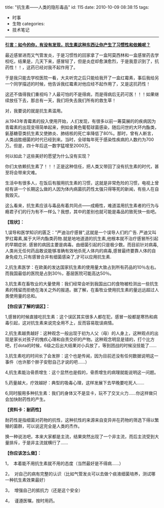 title: "抗生素——人类的隐形毒品"
id: 115
date: 2010-10-09 08:38:15
tags: 
- 时事
- 生物
categories: 
- 技术笔记
---

**<span style="text-decoration: underline;">引言：如今的你，有没有发现，抗生素这种东西让你产生了习惯性和依赖呢？<!--more--></span>**

最近感冒进而又气管发炎，于是习惯性的回家拿了一盒阿莫西林和一盒感冒药去学校吃，结果是，几天下来，感冒轻了，但是炎症却愈演愈烈，于是我意识到了，抗药性！！，这药已经对我不起作用了。

于是我只能去学校医院一看，大夫听完之后只能给我开了一盒红霉素，事后我给另一个同学描述的时候，他告诉我红霉素对他应经不起作用了，又是这抗药性！

这还不值得我们重视吗？人最可怕的不是得病，而是得病后无药可医！！！如果继续放任下去，那总有一天，我们将失去我们所有的救生草！

对，我要说的就是抗生素滥用。

从1943年青霉素的投入使用开始，人们发现，有很多以前一筹莫展的的疾病因为青霉素的出现变得简单起来，例如金黄色葡萄球菌感染，随后问世的大环内酯类，氨基糖苷类抗生素又使肺炎、肺结核的死亡率降低了80%。那时，曾有人断言，人类战胜细菌的时代已经到来。当时，全球每年死于感染性疾病的人数约为700万。但是，四十年后这一数字猛增至2000万。

何以如此？这些美好的愿望为什么没有实现？

你们太依赖抗生素了！！！正是这种信任，把人类又带回了没有抗生素的时代，甚至将会带来灾难。

生活中有很多人，在饭后有服用抗生素的习惯，这就是非常危险的习惯，电视上曾经有讲一个长期这么做的人因为体内病菌抗药性太强只得等死的新闻，有些人在自我毁灭。

这么看来，抗生素应该与毒品有着共同点——成瘾性，难道滥用抗生素者的行为与瘾君子们的行为有不一样么？我想，其中的差别也就可能是毒品的致死快一些吧。

**【现状】：**

1,误导和医学知识的匮乏："严迪治疗感冒",这就是一个误导人们的广告. 严迪又叫罗红霉素,属于大环内酯类药物.就是地地道道的抗生素,他根本就不治疗感冒所引起的早期症状. 感冒的病因主要是病毒。由细菌引起的只是极少数。而目前针对病毒,人类尚无任何药品敢说能够准确有效地杀死人体内的病毒,感冒最终要靠人体的自身免疫力,只有感冒合并有细菌感染了,才可以应用抗生素.

2,抗生素医学：在欧美的发达国家抗生素的使用量大致占到所有药品的10％左右。而我国最低的医院是占到30％，基层医院可能高达50％。

3,抗生素在畜牧业的大量使用：我们经常会听到我国出口的食物被检测出一些抗生素的残留而拒绝在海关之外的报道。据了解，在畜牧业使用抗生素的量远远超过人类使用量的总和。

**【你应该了解的误区】：**

1,感冒的时候直接吃抗生素：这个误区其实很多人都在犯，感冒一般都是寒热和病毒引起，这对抗生素来说完全用不上，反而容易耽误病情。

2,抗生素越贵越好：这种观念一般出现于初为人父（母）的人身上，这种观点的出现是家长对孩子的愧疚心理和自责交织的产物。这种观念明显是错的，打个比方吧，打dota的时候，6级之后出大结果对小兵放了，等到团战的时候没技能了……

3,抗生素吃的时间长了会发胖：这个也是传闻，因为目前还没有任何数据说明这一事件（也许那个胖子安慰自己才说的吧……）

4,抗生素能治骨质增生：这个显然也是假的，骨质增生的病理就能说明这一问题。

5,药量越大，疗效越好：典型的吸毒心理，这样发展下去早晚要吃死人……

6,同时服用多种抗生素：我们的身体又不是显卡，玩不了交叉火力……你这样做只会加快耐药性的产生。

**【资料卡：耐药性】**

耐药性是指细菌对药物的抗性，这种抗性的来源来自变异并在药物的筛选下得以繁殖的菌群，可以说这完全是人类的杰作。

换一种说法吧，本来大家都是主流，结果突然出现了一个非主流，而后主流受到大量排斥，于是非主流就横行了……

**【你应该怎么做】：**

1，  本着能不用抗生素就不用的态度（当然最好是不得病……）

2，  对自己的病有完整的认识（比如气管发炎可以去做个痰液细菌培养，测试哪一种抗生素效果最好）

3，  增强自己的抵抗力（还是这个安全）

4，  谨遵医嘱，按时用药。